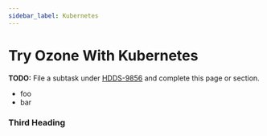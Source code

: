 ```yaml
---
sidebar_label: Kubernetes
---
```


# Try Ozone With Kubernetes #

**TODO:** File a subtask under [HDDS-9856](https://issues.apache.org/jira/browse/HDDS-9856) and complete this page or section.

* foo
* bar

### Third Heading
